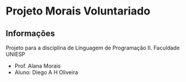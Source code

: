 # Projeto Morais Voluntariado
## Informações
Projeto para a disciplina de Linguagem de Programação II.
Faculdade UNIESP

- Prof. Alana Morais
- Aluno: Diego A H Oliveira
